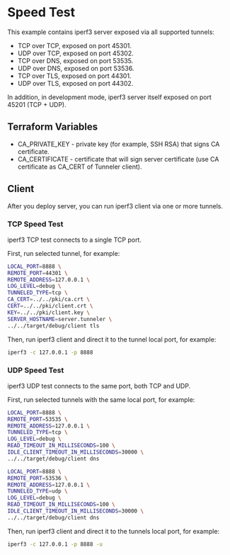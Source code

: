 # Speed Test
This example contains iperf3 server exposed via all supported tunnels:
* TCP over TCP, exposed on port 45301.
* UDP over TCP, exposed on port 45302.
* TCP over DNS, exposed on port 53535.
* UDP over DNS, exposed on port 53536.
* TCP over TLS, exposed on port 44301.
* UDP over TLS, exposed on port 44302.

In addition, in development mode, iperf3 server itself exposed on port 45201 (TCP + UDP).

## Terraform Variables
* CA_PRIVATE_KEY - private key (for example, SSH RSA) that signs CA certificate.
* CA_CERTIFICATE - certificate that will sign server certificate (use CA certificate as CA_CERT of Tunneler client).

## Client
After you deploy server, you can run iperf3 client via one or more tunnels.

### TCP Speed Test
iperf3 TCP test connects to a single TCP port. 

First, run selected tunnel, for example:
```sh
LOCAL_PORT=8888 \
REMOTE_PORT=44301 \
REMOTE_ADDRESS=127.0.0.1 \
LOG_LEVEL=debug \
TUNNELED_TYPE=tcp \
CA_CERT=../../pki/ca.crt \
CERT=../../pki/client.crt \
KEY=../../pki/client.key \
SERVER_HOSTNAME=server.tunneler \
../../target/debug/client tls
```

Then, run iperf3 client and direct it to the tunnel local port, for example:
```sh
iperf3 -c 127.0.0.1 -p 8888
```

### UDP Speed Test
iperf3 UDP test connects to the same port, both TCP and UDP. 

First, run selected tunnels with the same local port, for example:
```sh
LOCAL_PORT=8888 \
REMOTE_PORT=53535 \
REMOTE_ADDRESS=127.0.0.1 \
TUNNELED_TYPE=tcp \
LOG_LEVEL=debug \
READ_TIMEOUT_IN_MILLISECONDS=100 \
IDLE_CLIENT_TIMEOUT_IN_MILLISECONDS=30000 \
../../target/debug/client dns

LOCAL_PORT=8888 \
REMOTE_PORT=53536 \
REMOTE_ADDRESS=127.0.0.1 \
TUNNELED_TYPE=udp \
LOG_LEVEL=debug \
READ_TIMEOUT_IN_MILLISECONDS=100 \
IDLE_CLIENT_TIMEOUT_IN_MILLISECONDS=30000 \
../../target/debug/client dns
```

Then, run iperf3 client and direct it to the tunnels local port, for example:
```sh
iperf3 -c 127.0.0.1 -p 8888 -u
```
